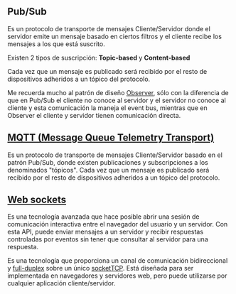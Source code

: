 ## Pub/Sub

Es un protocolo de transporte de mensajes Cliente/Servidor donde el servidor emite un mensaje basado en ciertos filtros y el cliente recibe los mensajes a los que está suscrito.  

Existen 2 tipos de suscripción: **Topic-based** y **Content-based**  

Cada vez que un mensaje es publicado será recibido por el resto de dispositivos adheridos a un tópico del protocolo.   

Me recuerda mucho al patrón de diseño [Observer](https://es.wikipedia.org/wiki/Observer_(patr%C3%B3n_de_dise%C3%B1o)), sólo con la diferencia de que en Pub/Sub el cliente no conoce al servidor y el servidor no conoce al cliente y esta comunicación la maneja el event bus, mientras que en Observer el cliente y servidor tienen comunicación directa.
  

## [MQTT (Message Queue Telemetry Transport)](www.tst-sistemas.es/mqtt/)
  
Es un protocolo de transporte de mensajes Cliente/Servidor basado en el patrón Pub/Sub, donde existen publicaciones y subscripciones a los denominados "tópicos". Cada vez que un mensaje es publicado será recibido por el resto de dispositivos adheridos a un tópico del protocolo.  

## [Web sockets](https://developer.mozilla.org/es/docs/Web/API/WebSockets_API)

Es una tecnología avanzada que hace posible abrir una sesión de comunicación interactiva entre el navegador del usuario y un servidor. Con esta API, puede enviar mensajes a un servidor y recibir respuestas controladas por eventos sin tener que consultar al servidor para una respuesta.  

Es una tecnología que proporciona un canal de comunicación bidireccional y [full-duplex](https://es.wikipedia.org/wiki/D%C3%BAplex_(telecomunicaciones)) sobre un único [socketTCP](https://es.wikipedia.org/wiki/Socket_de_Internet). Está diseñada para ser implementada en navegadores y servidores web, pero puede utilizarse por cualquier aplicación cliente/servidor.